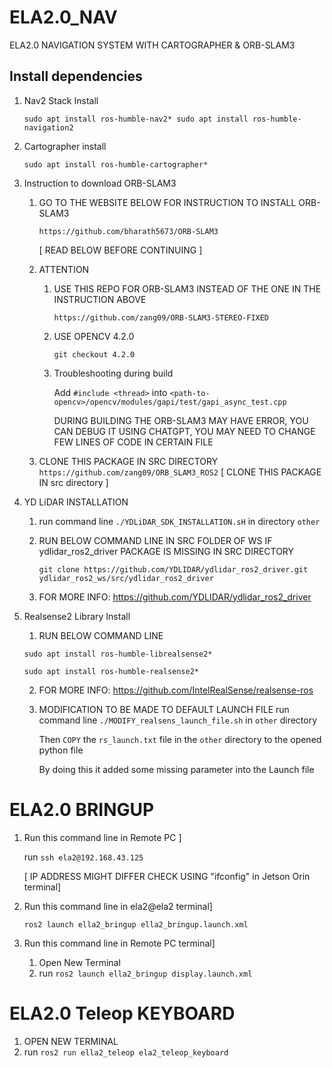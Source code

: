 # ELA2.0_NAV
ELA2.0 NAVIGATION SYSTEM WITH CARTOGRAPHER &amp; ORB-SLAM3

## Install dependencies

1) Nav2 Stack Install

	`sudo apt install ros-humble-nav2*
	sudo apt install ros-humble-navigation2`


2) Cartographer install

	`sudo apt install ros-humble-cartographer*`


3) Instruction to download ORB-SLAM3

	1) GO TO THE WEBSITE BELOW FOR INSTRUCTION TO INSTALL ORB-SLAM3
	
		`https://github.com/bharath5673/ORB-SLAM3`
		
	 	[ READ BELOW BEFORE CONTINUING ]

	2) ATTENTION 

		1) USE THIS REPO FOR ORB-SLAM3 INSTEAD OF THE ONE IN THE INSTRUCTION ABOVE
		
	 		`https://github.com/zang09/ORB-SLAM3-STEREO-FIXED`
		
	   	2) USE OPENCV 4.2.0
	
			`git checkout 4.2.0`
	
	 	3) Troubleshooting during build
	
	   		Add `#include <thread>` into `<path-to-opencv>/opencv/modules/gapi/test/gapi_async_test.cpp`
	   
			DURING BUILDING THE ORB-SLAM3 MAY HAVE ERROR, YOU CAN DEBUG IT USING CHATGPT, YOU MAY NEED TO CHANGE FEW LINES OF CODE IN CERTAIN FILE

   	3) CLONE THIS PACKAGE IN SRC DIRECTORY
		`https://github.com/zang09/ORB_SLAM3_ROS2` [ CLONE THIS PACKAGE IN src directory ]



4) YD LiDAR INSTALLATION
	1) run command line `./YDLiDAR_SDK_INSTALLATION.sH` in directory `other`

   	2) RUN BELOW COMMAND LINE IN SRC FOLDER OF WS IF  ydlidar_ros2_driver PACKAGE IS MISSING IN SRC DIRECTORY
	
 		`git clone https://github.com/YDLIDAR/ydlidar_ros2_driver.git ydlidar_ros2_ws/src/ydlidar_ros2_driver`
	
   	3) FOR MORE INFO: https://github.com/YDLIDAR/ydlidar_ros2_driver

5) Realsense2 Library Install
	
 	1) RUN BELOW COMMAND LINE
	
 	`sudo apt install ros-humble-librealsense2*`
	
 	`sudo apt install ros-humble-realsense2*`
	
   	2) FOR MORE INFO: https://github.com/IntelRealSense/realsense-ros

	3) MODIFICATION TO BE MADE TO DEFAULT LAUNCH FILE
	 	run command line `./MODIFY_realsens_launch_file.sh` in `other` directory
		
  		Then `COPY` the `rs_launch.txt` file in the `other` directory  to the opened python file

  		By doing this it added some missing parameter into the Launch file

# ELA2.0 BRINGUP
 
1) Run this command line in Remote PC ]

 	run `ssh ela2@192.168.43.125`

 	[ IP ADDRESS MIGHT DIFFER CHECK USING "ifconfig" in Jetson Orin terminal]

2) Run this command line in ela2@ela2 terminal]

	`ros2 launch ella2_bringup ella2_bringup.launch.xml`

3) Run this command line in Remote PC terminal]
   	1) Open New Terminal
	2) run `ros2 launch ella2_bringup display.launch.xml` 


# ELA2.0 Teleop KEYBOARD

1) OPEN NEW TERMINAL
2) run `ros2 run ella2_teleop ela2_teleop_keyboard`
